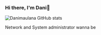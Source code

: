 ### Hi there, I'm Dani👋

![Danimaulana GitHub stats](https://github-readme-stats.vercel.app/api?username=danimaulana&show_icons=true&theme=radical)

Network and System administrator wanna be
<!--
**danimaulana/danimaulana** is a ✨ _special_ ✨ repository because its `README.md` (this file) appears on your GitHub profile.

Here are some ideas to get you started:

- 🔭 I’m currently working on ...
- 🌱 I’m currently learning ...
- 👯 I’m looking to collaborate on ...
- 🤔 I’m looking for help with ...
- 💬 Ask me about ...
- 📫 How to reach me: ...
- 😄 Pronouns: ...
- ⚡ Fun fact: ...
-->
